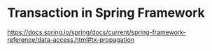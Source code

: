 # Transaction in Spring Framework

<https://docs.spring.io/spring/docs/current/spring-framework-reference/data-access.html#tx-propagation>
